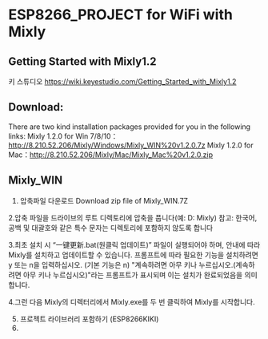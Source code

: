 # ESP8266_PROJECT for WiFi with Mixly

## Getting Started with Mixly1.2
키 스튜디오 https://wiki.keyestudio.com/Getting_Started_with_Mixly1.2

## Download:
There are two kind installation packages provided for you in the following links:
Mixly 1.2.0 for Win 7/8/10：http://8.210.52.206/Mixly/Windows/Mixly_WIN%20v1.2.0.7z
Mixly 1.2.0 for Mac：http://8.210.52.206/Mixly/Mac/Mixly_Mac%20v1.2.0.zip

## Mixly_WIN
1. 압축파일 다운로드 Download zip file of Mixly_WIN.7Z

2.압축 파일을 드라이브의 루트 디렉토리에 압축을 풉니다(예: D: Mixly)
참고: 한국어, 공백 및 대괄호와 같은 특수 문자는 디렉토리에 포함하지 않도록 합니다 

3.최초 설치 시 “一键更新.bat(원클릭 업데이트)” 파일이 실행되어야 하며, 안내에 따라 Mixly를 설치하고 업데이트할 수 있습니다.
프롬프트에 따라 필요한 기능을 설치하려면 y 또는 n을 입력하십시오. (기본 기능은 n)
"계속하려면 아무 키나 누르십시오.(계속하려면 아무 키나 누르십시오)"라는 프롬프트가 표시되며 이는 설치가 완료되었음을 의미합니다.

4.그런 다음 Mixly의 디렉터리에서 Mixly.exe를 두 번 클릭하여 Mixly를 시작합니다.

5. 프로젝트 라이브러리 포함하기 (ESP8266KIKI)
6. 
